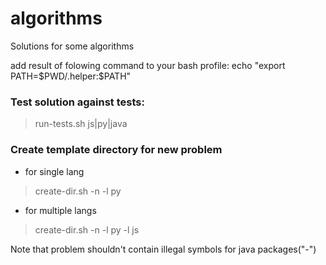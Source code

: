 # algorithms
Solutions for some algorithms

add result of folowing command to your bash profile:
echo "export PATH=$PWD/.helper:\$PATH"

### Test solution against tests:
> run-tests.sh js|py|java

### Create template directory for new problem
- for single lang
> create-dir.sh -n <name-of-problem> -l py
- for multiple langs
> create-dir.sh -n <name-of-problem> -l py -l js

Note that problem shouldn't contain illegal symbols for java packages("-")